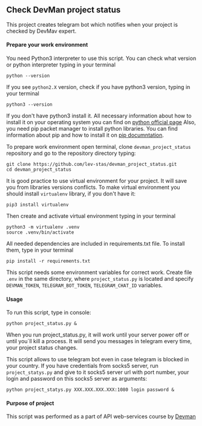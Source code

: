## Check DevMan project status
This project creates telegram bot which notifies when your project is checked by DevMav expert.

#### Prepare your work environment
You need Python3 interpreter to use this script. You can check what version or python interpreter typing in your terminal
```
python --version
```
If you see `python2.X` version, check if you have python3 version, typing in your terminal
```
python3 --version
```
If you don't have python3 install it. All necessary information about how to install it on your operating system you can find on [python official page](https://www.python.org)
Also, you need pip packet manager to install python libraries. You can find information about pip and how to install it on [pip documntation](https://pip.pypa.io/en/stable/installing/). 

To prepare work environment open terminal, clone `devman_project_status` repository and go to the repository directory typing:
```
git clone https://github.com/lev-stas/devman_project_status.git
cd devman_project_status
```
It is good practice to use virtual environment for your project. It will save you from libraries versions conflicts. To make virtual environment you should install `virtualenv` library, if you don't have it:
```
pip3 install virtualenv
```
Then create and activate virtual environment typing in your terminal
```
python3 -m virtualenv .venv
source .venv/bin/activate
```
All needed dependencies are included in requirements.txt file. To install them, type in your terminal 
```
pip install -r requirements.txt
```
This script needs some environment variables for correct work. Create file `.env` in the same directory, where `project_status.py` is located and specify `DEVMAN_TOKEN`, `TELEGRAM_BOT_TOKEN`, `TELEGRAM_CHAT_ID` variables.

#### Usage
To run this script, type in console:
```
python project_status.py &
```
When you run project_status.py, it will work until your server power off or until you`ll kill a process. It will send you messages in telegram every time, your project status changes.

This script allows to use telegram bot even in case telegram is blocked in your country. If you have credentials from socks5 server, run `project_statys.py` and give to it socks5 server url with port number, your login and password on this socks5 server as arguments:
```
python project_statys.py XXX.XXX.XXX.XXX:1080 login password &
```

#### Purpose of project
This script was performed as a part of API web-services course by [Devman](https://dvmn.org/modules)
